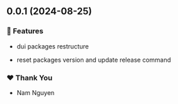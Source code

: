 ## 0.0.1 (2024-08-25)


### 🚀 Features

- dui packages restructure

- reset packages version and update release command


### ❤️  Thank You

- Nam Nguyen